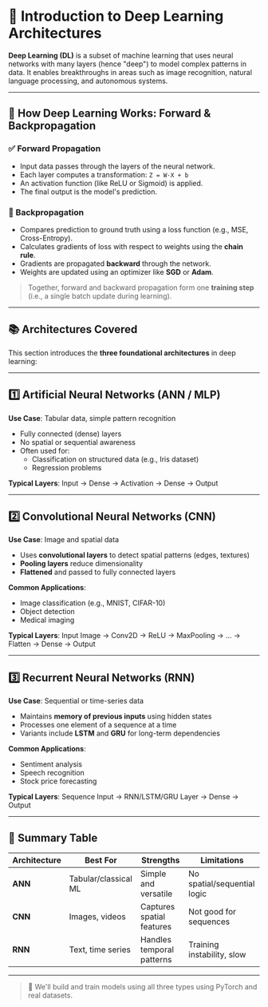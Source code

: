 # 🧠 Introduction to Deep Learning Architectures

**Deep Learning (DL)** is a subset of machine learning that uses neural networks with many layers (hence "deep") to model complex patterns in data. It enables breakthroughs in areas such as image recognition, natural language processing, and autonomous systems.

---

## 🔁 How Deep Learning Works: Forward & Backpropagation

### ✅ Forward Propagation

- Input data passes through the layers of the neural network.
- Each layer computes a transformation: `Z = W·X + b`
- An activation function (like ReLU or Sigmoid) is applied.
- The final output is the model's prediction.

### 🔁 Backpropagation

- Compares prediction to ground truth using a loss function (e.g., MSE, Cross-Entropy).
- Calculates gradients of loss with respect to weights using the **chain rule**.
- Gradients are propagated **backward** through the network.
- Weights are updated using an optimizer like **SGD** or **Adam**.

> Together, forward and backward propagation form one **training step** (i.e., a single batch update during learning).

---

## 📚 Architectures Covered

This section introduces the **three foundational architectures** in deep learning:

---

## 1️⃣ Artificial Neural Networks (ANN / MLP)

**Use Case**: Tabular data, simple pattern recognition

- Fully connected (dense) layers  
- No spatial or sequential awareness  
- Often used for:
  - Classification on structured data (e.g., Iris dataset)
  - Regression problems

**Typical Layers**:
Input → Dense → Activation → Dense → Output


---

## 2️⃣ Convolutional Neural Networks (CNN)

**Use Case**: Image and spatial data

- Uses **convolutional layers** to detect spatial patterns (edges, textures)  
- **Pooling layers** reduce dimensionality  
- **Flattened** and passed to fully connected layers

**Common Applications**:
- Image classification (e.g., MNIST, CIFAR-10)
- Object detection
- Medical imaging

**Typical Layers**:
Input Image → Conv2D → ReLU → MaxPooling → ... → Flatten → Dense → Output


---

## 3️⃣ Recurrent Neural Networks (RNN)

**Use Case**: Sequential or time-series data

- Maintains **memory of previous inputs** using hidden states  
- Processes one element of a sequence at a time  
- Variants include **LSTM** and **GRU** for long-term dependencies

**Common Applications**:
- Sentiment analysis
- Speech recognition
- Stock price forecasting

**Typical Layers**:
Sequence Input → RNN/LSTM/GRU Layer → Dense → Output

---

## 📌 Summary Table

| Architecture | Best For             | Strengths                   | Limitations                  |
|--------------|----------------------|-----------------------------|------------------------------|
| **ANN**      | Tabular/classical ML | Simple and versatile        | No spatial/sequential logic |
| **CNN**      | Images, videos       | Captures spatial features   | Not good for sequences       |
| **RNN**      | Text, time series    | Handles temporal patterns   | Training instability, slow   |

---

> 🚀 We'll build and train models using all three types using PyTorch and real datasets.
